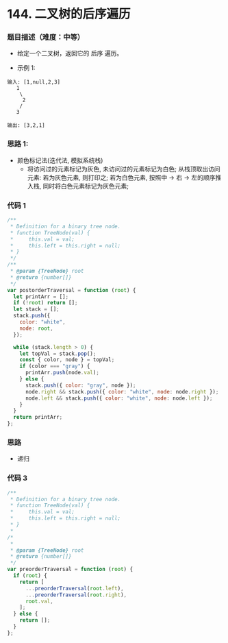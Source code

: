 <!--
 * @Author: your name
 * @Date: 2020-03-02 21:49:13
 * @LastEditTime: 2020-09-12 21:58:57
 * @LastEditors: Please set LastEditors
 * @Description: In User Settings Edit
 * @FilePath: /leetcode_fe/268_缺失数字.md
 -->

# 144. 二叉树的后序遍历

### 题目描述（难度：中等）

- 给定一个二叉树，返回它的 后序 遍历。

- 示例 1:

```
输入: [1,null,2,3]
   1
    \
     2
    /
   3

输出: [3,2,1]
```

### 思路 1:

- 颜色标记法(迭代法, 模拟系统栈)
  - 将访问过的元素标记为灰色, 未访问过的元素标记为白色;
    从栈顶取出访问元素:
    若为灰色元素, 则打印之;
    若为白色元素, 按照中 -> 右 -> 左的顺序推入栈, 同时将白色元素标记为灰色元素;

### 代码 1

```js
/**
 * Definition for a binary tree node.
 * function TreeNode(val) {
 *     this.val = val;
 *     this.left = this.right = null;
 * }
 */
/**
 * @param {TreeNode} root
 * @return {number[]}
 */
var postorderTraversal = function (root) {
  let printArr = [];
  if (!root) return [];
  let stack = [];
  stack.push({
    color: "white",
    node: root,
  });

  while (stack.length > 0) {
    let topVal = stack.pop();
    const { color, node } = topVal;
    if (color === "gray") {
      printArr.push(node.val);
    } else {
      stack.push({ color: "gray", node });
      node.right && stack.push({ color: "white", node: node.right });
      node.left && stack.push({ color: "white", node: node.left });
    }
  }
  return printArr;
};
```

### 思路

- 递归

### 代码 3

```js
/**
 * Definition for a binary tree node.
 * function TreeNode(val) {
 *     this.val = val;
 *     this.left = this.right = null;
 * }
 *
/*
 *
 * @param {TreeNode} root
 * @return {number[]}
 */
var preorderTraversal = function (root) {
  if (root) {
    return [
      ...preorderTraversal(root.left),
      ...preorderTraversal(root.right),
      root.val,
    ];
  } else {
    return [];
  }
};
```
